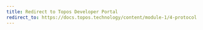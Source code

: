 ```yaml
---
title: Redirect to Topos Developer Portal
redirect_to: https://docs.topos.technology/content/module-1/4-protocol.html#properties-of-topos
---
```


